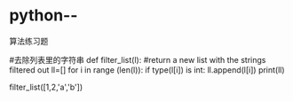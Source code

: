 # python--
算法练习题

#去除列表里的字符串
def filter_list(l):
  #return a new list with the strings filtered out
    ll=[]
    for i in range (len(l)):
        if type(l[i]) is int:
            ll.append(l[i])
    print(ll)

filter_list([1,2,'a','b'])
